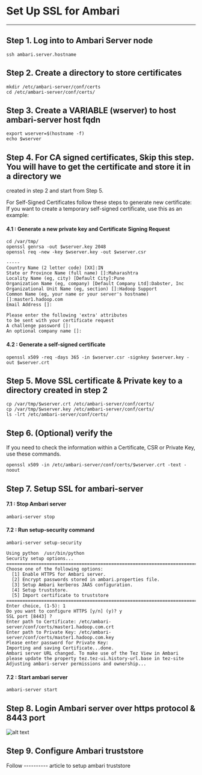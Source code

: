 # Set Up SSL for Ambari

______________________________________________________________________________________________________________________________

## Step 1. Log into to Ambari Server node

`ssh ambari.server.hostname`


## Step 2. Create a directory to store certificates
```
mkdir /etc/ambari-server/conf/certs
cd /etc/ambari-server/conf/certs/
```

## Step 3. Create a VARIABLE (wserver) to host ambari-server host fqdn

```
export wserver=$(hostname -f)
echo $wserver
```

## Step 4. For CA signed certificates, Skip this step. You will have to get the certificate and store it in a directory we
created in step 2 and start from Step 5.

For Self-Signed Certificates follow these steps to generate new certificate:
If you want to create a temporary self-signed certificate, use this as an example:

#### 4.1 : Generate a new private key and Certificate Signing Request
```
cd /var/tmp/
openssl genrsa -out $wserver.key 2048
openssl req -new -key $wserver.key -out $wserver.csr
```

```
-----
Country Name (2 letter code) [XX]:IN
State or Province Name (full name) []:Maharashtra
Locality Name (eg, city) [Default City]:Pune
Organization Name (eg, company) [Default Company Ltd]:Dabster, Inc
Organizational Unit Name (eg, section) []:Hadoop Support
Common Name (eg, your name or your server's hostname) []:master1.hadoop.com
Email Address []:

Please enter the following 'extra' attributes
to be sent with your certificate request
A challenge password []:
An optional company name []:
```


#### 4.2 : Generate a self-signed certificate
```
openssl x509 -req -days 365 -in $wserver.csr -signkey $wserver.key -out $wserver.crt
```

## Step 5. Move SSL certificate & Private key to a directory created in step 2

```
cp /var/tmp/$wserver.crt /etc/ambari-server/conf/certs/
cp /var/tmp/$wserver.key /etc/ambari-server/conf/certs/
ls -lrt /etc/ambari-server/conf/certs/
```

## Step 6. (Optional) verify the 
If you need to check the information within a Certificate, CSR or Private Key, use these commands.

`openssl x509 -in /etc/ambari-server/conf/certs/$wserver.crt -text -noout`


## Step 7. Setup SSL for ambari-server

#### 7.1 : Stop Ambari server

`ambari-server stop`

#### 7.2 : Run setup-security command

`ambari-server setup-security`


```
Using python  /usr/bin/python
Security setup options...
===========================================================================
Choose one of the following options:
  [1] Enable HTTPS for Ambari server.
  [2] Encrypt passwords stored in ambari.properties file.
  [3] Setup Ambari kerberos JAAS configuration.
  [4] Setup truststore.
  [5] Import certificate to truststore
===========================================================================
Enter choice, (1-5): 1
Do you want to configure HTTPS [y/n] (y)? y
SSL port [8443] ?
Enter path to Certificate: /etc/ambari-server/conf/certs/master1.hadoop.com.crt
Enter path to Private Key: /etc/ambari-server/conf/certs/master1.hadoop.com.key
Please enter password for Private Key:
Importing and saving Certificate...done.
Ambari server URL changed. To make use of the Tez View in Ambari please update the property tez.tez-ui.history-url.base in tez-site
Adjusting ambari-server permissions and ownership...
```

#### 7.2 : Start ambari server
`ambari-server start`


## Step 8. Login Ambari server over https protocol & 8443 port


![alt text](https://github.com/dabsterindia/LABs/blob/master/SSL-TLS/ambari-server%20SSL%20UI-%20Self%20Signed.png)
      

## Step 9. Configure Ambari truststore

Follow ---------- article to setup ambari truststore

